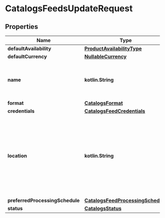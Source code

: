 
# CatalogsFeedsUpdateRequest

## Properties
| Name | Type | Description | Notes |
| ------------ | ------------- | ------------- | ------------- |
| **defaultAvailability** | [**ProductAvailabilityType**](ProductAvailabilityType.md) |  |  [optional] |
| **defaultCurrency** | [**NullableCurrency**](NullableCurrency.md) |  |  [optional] |
| **name** | **kotlin.String** | A human-friendly name associated to a given feed. |  [optional] |
| **format** | [**CatalogsFormat**](CatalogsFormat.md) |  |  [optional] |
| **credentials** | [**CatalogsFeedCredentials**](CatalogsFeedCredentials.md) |  |  [optional] |
| **location** | **kotlin.String** | The URL where a feed is available for download. This URL is what Pinterest will use to download a feed for processing. |  [optional] |
| **preferredProcessingSchedule** | [**CatalogsFeedProcessingSchedule**](CatalogsFeedProcessingSchedule.md) |  |  [optional] |
| **status** | [**CatalogsStatus**](CatalogsStatus.md) |  |  [optional] |



